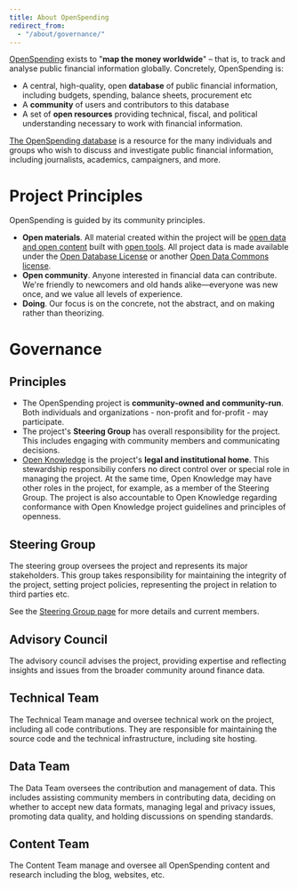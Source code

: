 ```yaml
---
title: About OpenSpending
redirect_from:
  - "/about/governance/"
---
```


[OpenSpending](http://openspending.org) exists to "**map the money
worldwide**" &ndash; that is, to track and analyse public financial
information globally. Concretely, OpenSpending is:

* A central, high-quality, open **database** of public financial information, including budgets, spending, balance sheets, procurement etc
* A **community** of users and contributors to this database
* A set of **open resources** providing technical, fiscal, and political understanding necessary to work with financial information.

[The OpenSpending database](http://openspending.org) is a resource for
the many individuals and groups who wish to discuss and investigate
public financial information, including journalists, academics,
campaigners, and more.

# Project Principles

OpenSpending is guided by its community principles.

* **Open materials**. All material created within the project will be [open data and open content](http://opendefinition.org) built with [open tools](http://opensource.org). All project data is made available under the [Open Database License](http://opendatacommons.org/licenses/odbl/) or another [Open Data Commons license](http://opendatacommons.org/licenses/).
* **Open community**. Anyone interested in financial data can contribute. We're friendly to newcomers and old hands alike—everyone was new once, and we value all levels of experience.
* **Doing**. Our focus is on the concrete, not the abstract, and on making rather than theorizing.

# Governance

## Principles

* The OpenSpending project is **community-owned and community-run**. Both individuals and organizations - non-profit and for-profit - may participate.
* The project's **Steering Group** has overall responsibility for the project. This includes engaging with community members and communicating decisions.
* [Open Knowledge][ok] is the project's **legal and institutional home**. This stewardship responsibiliy confers no direct control over or special role in managing the project. At the same time, Open Knowledge may have other roles in the project, for example, as a member of the Steering Group. The project is also accountable to Open Knowledge regarding conformance with Open Knowledge project guidelines and principles of openness.

[ok]: http://okfn.org/

## Steering Group

The steering group oversees the project and represents its major stakeholders. This group takes responsibility for maintaining the integrity of the project, setting project policies, representing the project in relation to third parties etc.

See the [Steering Group page][sg] for more details and current members.

[sg]: /about/steering-group/

## Advisory Council

The advisory council advises the project, providing expertise and reflecting insights and issues from the broader community around finance data.

## Technical Team

The Technical Team manage and oversee technical work on the project, including all code contributions. They are responsible for maintaining the source code and the technical infrastructure, including site hosting.

## Data Team

The Data Team oversees the contribution and management of data. This includes assisting community members in contributing data, deciding on whether to accept new data formats, managing legal and privacy issues, promoting data quality, and holding discussions on spending standards.

## Content Team

The Content Team manage and oversee all OpenSpending content and research including the blog, websites, etc.

